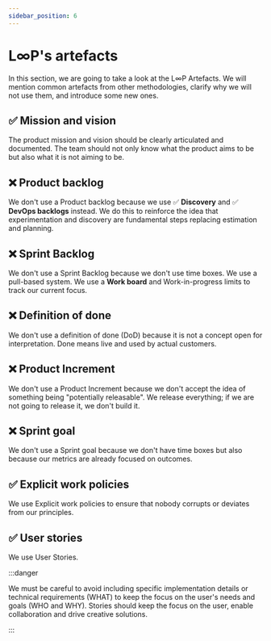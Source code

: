 ```yaml
---
sidebar_position: 6
---
```


# L∞P's artefacts

In this section, we are going to take a look at the L∞P Artefacts. We will mention common artefacts from other methodologies, clarify why we will not use them, and introduce some new ones.

## ✅ Mission and vision
The product mission and vision should be clearly articulated and documented. The team should not only know what the product aims to be but also what it is not aiming to be.

## ❌ Product backlog
We don't use a Product backlog because we use ✅ **Discovery** and ✅ **DevOps backlogs** instead. We do this to reinforce the idea that experimentation and discovery are fundamental steps replacing estimation and planning.

## ❌ Sprint Backlog
We don't use a Sprint Backlog because we don't use time boxes. We use a pull-based system. We use a **Work board** and Work-in-progress limits to track our current focus.

## ❌ Definition of done
We don't use a  definition of done (DoD)  because it is not a concept open for interpretation. Done means live and used by actual customers.

## ❌ Product Increment
We don't use a  Product Increment because we don't accept the idea of something being "potentially releasable". We release everything; if we are not going to release it, we don't build it.

## ❌ Sprint goal
We don't use a Sprint goal because we don't have time boxes but also because our metrics are already focused on outcomes.

## ✅ Explicit work policies
We use Explicit work policies to ensure that nobody corrupts or deviates from our principles.

## ✅ User stories
We use User Stories.

:::danger

We must be careful to avoid including specific implementation details or technical requirements (WHAT) to keep the focus on the user's needs and goals (WHO and WHY). Stories should keep the focus on the user, enable collaboration and drive creative solutions.

:::
